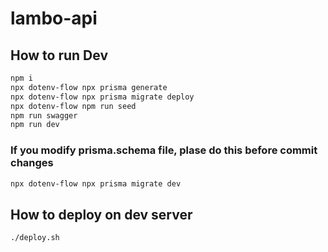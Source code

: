 # lambo-api

## How to run Dev

```bash
npm i
npx dotenv-flow npx prisma generate
npx dotenv-flow npx prisma migrate deploy
npx dotenv-flow npm run seed
npm run swagger
npm run dev
```

### If you modify prisma.schema file, plase do this before commit changes

```bash
npx dotenv-flow npx prisma migrate dev
```

## How to deploy on dev server

```bash
./deploy.sh
```
